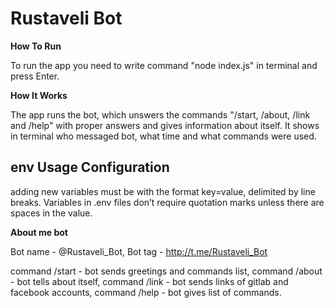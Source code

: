 # Rustaveli Bot

**How To Run**

To run the app you need to write command "node index.js" in terminal and press Enter.

**How It Works**

The app runs the bot, which unswers the commands "/start, /about, /link and /help" with proper answers and gives information about itself.
It shows in terminal who messaged bot, what time and what commands were used.

## env Usage Configuration

adding new variables must be with the format key=value, delimited by line breaks. Variables in .env files don’t require quotation marks unless there are spaces in the value.

**About me bot**

Bot name - @Rustaveli_Bot,
Bot tag - http://t.me/Rustaveli_Bot

command /start - bot sends greetings and commands list,
command /about - bot tells about itself,
command /link - bot sends links of gitlab and facebook accounts,
command /help - bot gives list of commands.
